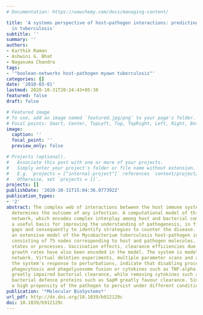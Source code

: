```yaml
---
# Documentation: https://wowchemy.com/docs/managing-content/

title: 'A systems perspective of host–pathogen interactions: predicting disease outcome
  in tuberculosis'
subtitle: ''
summary: ''
authors:
- Karthik Raman
- Ashwini G. Bhat
- Nagasuma Chandra
tags:
- '"boolean-networks host-pathogen myown tuberculosis"'
categories: []
date: '2010-03-01'
lastmod: 2020-10-31T20:24:43+05:30
featured: false
draft: false

# Featured image
# To use, add an image named `featured.jpg/png` to your page's folder.
# Focal points: Smart, Center, TopLeft, Top, TopRight, Left, Right, BottomLeft, Bottom, BottomRight.
image:
  caption: ''
  focal_point: ''
  preview_only: false

# Projects (optional).
#   Associate this post with one or more of your projects.
#   Simply enter your project's folder or file name without extension.
#   E.g. `projects = ["internal-project"]` references `content/project/deep-learning/index.md`.
#   Otherwise, set `projects = []`.
projects: []
publishDate: '2020-10-31T15:04:36.077392Z'
publication_types:
- '2'
abstract: The complex web of interactions between the host immune system and the pathogen
  determines the outcome of any infection. A computational model of this interaction
  network, which encodes complex interplay among host and bacterial components, forms
  a useful basis for improving the understanding of pathogenesis, in filling knowledge
  gaps and consequently to identify strategies to counter the disease. We have built
  an extensive model of the Mycobacterium tuberculosis host-pathogen interactome,
  consisting of 75 nodes corresponding to host and pathogen molecules, cells, cellular
  states or processes. Vaccination effects, clearance efficiencies due to drugs and
  growth rates have also been encoded in the model. The system is modelled as a Boolean
  network. Virtual deletion experiments, multiple parameter scans and analysis of
  the system's response to perturbations, indicate that disabling processes such as
  phagocytosis and phagolysosome fusion or cytokines such as TNF-alpha and IFN-gamma,
  greatly impaired bacterial clearance, while removing cytokines such as IL-10 alongside
  bacterial defence proteins such as SapM greatly favour clearance. Simulations indicate
  a high propensity of the pathogen to persist under different conditions.
publication: '*Molecular BioSystems*'
url_pdf: http://dx.doi.org/10.1039/b912129c
doi: 10.1039/b912129c
---
```

